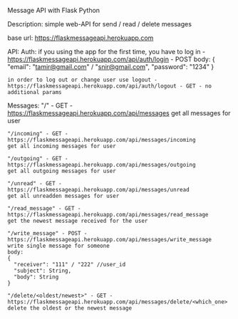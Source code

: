 Message API with Flask Python

Description:
simple web-API for send / read / delete messages

base url: https://flaskmessageapi.herokuapp.com

API:
  Auth:
    if you using the app for the first time, you have to log in - 
    https://flaskmessageapi.herokuapp.com/api/auth/login - POST
    body:
    {
      "email": "tamir@gmail.com" / "snir@gmail.com",
      "password": "1234"
    }
    
    in order to log out or change user use logout - 
    https://flaskmessageapi.herokuapp.com/api/auth/logout - GET - no additional params
    
  Messages:
    "/" - GET - https://flaskmessageapi.herokuapp.com/api/messages
    get all messages for user
    
    "/incoming" - GET - https://flaskmessageapi.herokuapp.com/api/messages/incoming
    get all incoming messages for user
    
    "/outgoing" - GET - https://flaskmessageapi.herokuapp.com/api/messages/outgoing
    get all outgoing messages for user
    
    "/unread" - GET - https://flaskmessageapi.herokuapp.com/api/messages/unread
    get all unreadden messages for user
    
    "/read_message" - GET - https://flaskmessageapi.herokuapp.com/api/messages/read_message
    get the newest message received for the user
    
    "/write_message" - POST - https://flaskmessageapi.herokuapp.com/api/messages/write_message
    write single message for someone
    body:
    {
      "receiver": "111" / "222" //user_id
      "subject": String,
      "body": String
    }
    
    "/delete/<oldest/newest>" - GET - https://flaskmessageapi.herokuapp.com/api/messages/delete/<which_one>
    delete the oldest or the newest message
    
